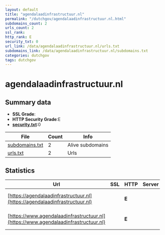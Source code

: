 ```yaml
---
layout: default
title: "agendalaadinfrastructuur.nl"
permalink: "/dutchgov/agendalaadinfrastructuur.nl.html"
subdomains_count: 2
urls_count: 2
ssl_rank: 
http_rank: E
security_txt: 0
url_link: /data/agendalaadinfrastructuur.nl/urls.txt
subdomains_link: /data/agendalaadinfrastructuur.nl/subdomains.txt
categories: dutchgov
tags: dutchgov
---
```



# agendalaadinfrastructuur.nl
## Summary data


 - **SSL Grade**:
 - **HTTP Security Grade**:E
 - **[security.txt](https://www.digitaleoverheid.nl/nieuws/standaard-security-txt-nu-verplicht-voor-overheid/)**:0


| File       | Count | Info |
|------------|-------|------|
|[subdomains.txt](/DutchGovScope/data/agendalaadinfrastructuur.nl/subdomains.txt)|2|Alive subdomains|
|[urls.txt](/DutchGovScope/data/agendalaadinfrastructuur.nl/urls.txt)|2|Urls|


## Statistics


| Url | SSL | HTTP | Server | Cookie | HSTS | CORS | CTO | CSP | XFO | XXP | RP |FP| Tech |Title |
|--------|-------|-------|------|------|------|------|------|------|------|------|------|------|------|------|
|[https://agendalaadinfrastructuur.nl](https://agendalaadinfrastructuur.nl)| | **E**|| | | | | | | | :white_check_mark: | |HSTS Microsoft ASP.NET|Object moved|
|[https://www.agendalaadinfrastructuur.nl](https://www.agendalaadinfrastructuur.nl)| | **E**|| | | | | | | | :white_check_mark: | |HSTS Microsoft ASP.NET|Object moved|


